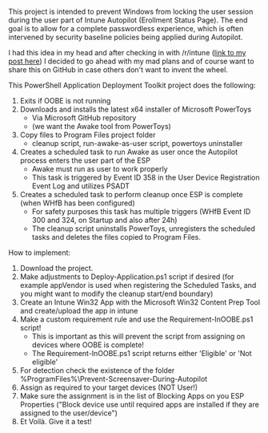 This project is intended to prevent  Windows from locking the user session during the user part of Intune Autopilot (Erollment Status Page). 
The end goal is to allow for a complete passwordless experience, which is often intervened by security baseline policies being applied during Autopilot.

I had this idea in my head and after checking in with /r/intune ([link to my post here](https://www.reddit.com/r/Intune/comments/18o9ue5/lock_screen_screen_saver_during_autopilot/)) I decided to go ahead with my mad plans and of course want to share this on GitHub in case others don't want to invent the wheel.

This PowerShell Application Deployment Toolkit project does the following:

1. Exits if OOBE is not running
2. Downloads and installs the latest x64 installer of Microsoft PowerToys 
   - Via Microsoft GitHub repository
   - (we want the Awake tool from PowerToys)
3. Copy files to Program Files project folder
   - cleanup script, run-awake-as-user script, powertoys uninstaller
4. Creates a scheduled task to run Awake as user once the Autopilot process enters the user part of the ESP 
   - Awake must run as user to work properly
   - This task is triggered by Event ID 358 in the User Device Registration Event Log and utilizes PSADT
5. Creates a scheduled task to perform cleanup once ESP is complete (when WHfB has been configured)
   - For safety purposes this task has multiple triggers (WHfB Event ID 300 and 324, on Startup and also after 24h)
   - The cleanup script uninstalls PowerToys, unregisters the scheduled tasks and deletes the files copied to Program Files.
  
How to implement:
1. Download the project.
2. Make adjustments to Deploy-Application.ps1 script if desired (for example appVendor is used when registering the Scheduled Tasks, and you might want to modify the cleanup start/end boundary)
3. Create an Intune Win32 App with the Microsoft Win32 Content Prep Tool and create/upload the app in intune
4. Make a custom requirement rule and use the Requirement-InOOBE.ps1 script!
   - This is important as this will prevent the script from assigning on devices where OOBE is complete!
   - The Requirement-InOOBE.ps1 script returns either 'Eligible' or 'Not eligible'
5. For detection check the existence of the folder %ProgramFiles%\Prevent-Screensaver-During-Autopilot
6. Assign as required to your target devices (NOT User!)
7. Make sure the assignment is in the list of Blocking Apps on you ESP Properties ("Block device use until required apps are installed if they are assigned to the user/device")
8. Et Voilà. Give it a test!
